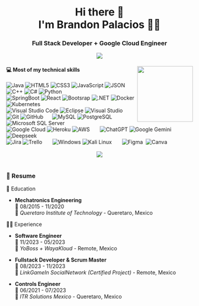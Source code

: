<div align='center'>
  <h1>
    Hi there 👋
    <br/>
    I'm Brandon Palacios 👨‍💻
  </h1>
  <h3> Full Stack Developer + Google Cloud Engineer </h3>
  <a href="https://www.linkedin.com/in/palaciosbrandon"/>
    <img src="https://custom-icon-badges.demolab.com/badge/LinkedIn-0A66C2?logo=linkedin-white&logoColor=fff"/>
  </a>
</div>

<div>
  <img align='right' src='https://user-images.githubusercontent.com/5713670/87202985-820dcb80-c2b6-11ea-9f56-7ec461c497c3.gif' width='150'/>
  <h4>
    💻 Most of my technical skills
  </h4>
  <!--lenguajes-->
  <img src="https://img.shields.io/badge/Java-%23ED8B00.svg?logo=openjdk&logoColor=white" alt="Java"/>
  <img src="https://img.shields.io/badge/HTML-%23E34F26.svg?logo=html5&logoColor=white" alt="HTML5"/>
  <img src="https://img.shields.io/badge/CSS-1572B6?logo=css3&logoColor=fff" alt="CSS3"/>
  <img src="https://img.shields.io/badge/JavaScript-F7DF1E?logo=javascript&logoColor=000" alt="JavaScript"/>
  <img src="https://img.shields.io/badge/JSON-000?logo=json&logoColor=fff" alt="JSON"/>
  <img src="https://img.shields.io/badge/C++-%2300599C.svg?logo=c%2B%2B&logoColor=white" alt="C++"/>
  <img src="https://custom-icon-badges.demolab.com/badge/C%23-%23239120.svg?logo=cshrp&logoColor=white" alt="C#"/>
  <img src="https://img.shields.io/badge/Python-3776AB?logo=python&logoColor=fff" alt="Python"/>
  <br/>
  <!--frameworks-->
  <img src="https://img.shields.io/badge/Spring%20Boot-6DB33F?logo=springboot&logoColor=fff" alt="SpringBoot"/>
  <img src="https://img.shields.io/badge/React-%2320232a.svg?logo=react&logoColor=%2361DAFB" alt="React"/>
  <img src="https://img.shields.io/badge/Bootstrap-7952B3?logo=bootstrap&logoColor=fff" alt="Bootsrap"/>
  <img src="https://img.shields.io/badge/.NET-512BD4?logo=dotnet&logoColor=fff" alt=".NET"/>
  <img src="https://img.shields.io/badge/Docker-2496ED?logo=docker&logoColor=fff" alt="Docker"/>
  <img src="https://img.shields.io/badge/Kubernetes-326CE5?logo=kubernetes&logoColor=fff" alt="Kubernetes"/>
  <br/>
  <!--code editor-->
  <img src="https://custom-icon-badges.demolab.com/badge/Visual%20Studio%20Code-0078d7.svg?logo=vsc&logoColor=white" alt="Visual Studio Code"/>
  <img src="https://img.shields.io/badge/Eclipse-FE7A16.svg?logo=Eclipse&logoColor=white" alt="Eclipse"/>
  <img src="https://custom-icon-badges.demolab.com/badge/Visual%20Studio-5C2D91.svg?&logo=visual-studio&logoColor=white" alt="Visual Studio"/>
  &nbsp;&nbsp;&nbsp;&nbsp;
  <!--version control-->
  <img src="https://img.shields.io/badge/Git-F05032?logo=git&logoColor=fff" alt="Git"/>
  <img src="https://img.shields.io/badge/GitHub-%23121011.svg?logo=github&logoColor=white" alt="GitHub"/>
  &nbsp;&nbsp;&nbsp;&nbsp;
  <!--databases-->
  <img src="https://img.shields.io/badge/MySQL-4479A1?logo=mysql&logoColor=fff" alt="MySQL"/>
  <img src="https://img.shields.io/badge/Postgres-%23316192.svg?logo=postgresql&logoColor=white" alt="PostgreSQL"/>
  <img src="https://img.shields.io/badge/MySQL-4479A1?logo=mysql&logoColor=fff" alt="Microsoft SQL Server"/>
  &nbsp;&nbsp;&nbsp;&nbsp;&nbsp;
  <br/>
  <!--cloud system-->
  <img src="https://img.shields.io/badge/Google%20Cloud-%234285F4.svg?logo=google-cloud&logoColor=white" alt="Google Cloud"/>
  <img src="https://img.shields.io/badge/Heroku-430098?logo=heroku&logoColor=fffe" alt="Heroku"/>
  <img src="https://img.shields.io/badge/AWS-%23FF9900.svg?logo=amazon-web-services&logoColor=white" alt="AWS"/>
  &nbsp;&nbsp;&nbsp;&nbsp;&nbsp;
  <!--artificial inteligence-->
  <img src="https://img.shields.io/badge/ChatGPT-74aa9c?logo=openai&logoColor=white" alt="ChatGPT"/>
  <img src="https://img.shields.io/badge/Google%20Gemini-886FBF?logo=googlegemini&logoColor=fff" alt="Google Gemini"/>
  <img src="https://custom-icon-badges.demolab.com/badge/Deepseek-4D6BFF?logo=deepseek&logoColor=fff" alt="Deepseek"/>
  <br/>
  <!--colaboration tools-->
  <img src="https://img.shields.io/badge/Jira-0052CC?logo=jira&logoColor=fff" alt="Jira"/>
  <img src="https://img.shields.io/badge/Trello-0052CC?logo=trello&logoColor=fff" alt="Trello"/>
  &nbsp;&nbsp;&nbsp;&nbsp;&nbsp;
  <!--OS'-->
  <img src="https://custom-icon-badges.demolab.com/badge/Windows-0078D6?logo=windows11&logoColor=white" alt="Windows"/>
  <img src="https://img.shields.io/badge/Kali%20Linux-557C94?logo=kalilinux&logoColor=fff" alt="Kali Linux"/>
  &nbsp;&nbsp;&nbsp;&nbsp;&nbsp;
  <!--design-->
  <img src="https://img.shields.io/badge/Figma-F24E1E?logo=figma&logoColor=white" alt="Figma"/>&nbsp;
  <img src="https://img.shields.io/badge/Canva-%2300C4CC.svg?&logo=Canva&logoColor=white" alt="Canva"/>&nbsp;
</div>
<br/>
<div align='center'>
  <img src="https://github-profile-summary-cards.vercel.app/api/cards/profile-details?username=kalahazy&theme=dark"/>
</div>
<br/>

<h3>📃 Resume</h3>

📖 Education

- **Mechatronics Engineering**\
📆 08/2015 - 11/2020\
📍 *Queretaro Institute of Technology* - Queretaro, Mexico


👨‍💻 Experience

- **Software Engineer**\
📆 11/2023 - 05/2023\
📍 *YoBoss + WayaKloud* - Remote, Mexico

- **Fullstack Developer & Scrum Master**\
📆 08/2023 - 11/2023\
📍 *LinkGameIn SocialNetwork (Certified Project)* - Remote, Mexico

- **Controls Engineer**\
📆 06/2021 - 07/2023\
📍 *ITR Solutions Mexico* - Queretaro, Mexico

<!--
**Kalahazy/kalahazy** is a ✨ _special_ ✨ repository because its `README.md` (this file) appears on your GitHub profile.

Here are some ideas to get you started:

- 🔭 I’m currently working on ...
- 🌱 I’m currently learning ... icons: https://github.com/alexandresanlim/Badges4-README.md-Profile#-blog-
- 👯 I’m looking to collaborate on ...
- 🤔 I’m looking for help with ...
- 💬 Ask me about ...
- 📫 How to reach me: ...
- 😄 Pronouns: ...
- ⚡ Fun fact: ...

Examples: https://github.com/alexandresanlim/alexandresanlim/blob/master/README.md?plain=1

-->
